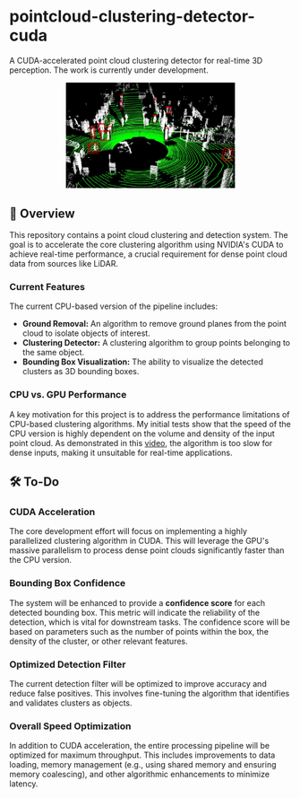 
# pointcloud-clustering-detector-cuda
A CUDA-accelerated point cloud clustering detector for real-time 3D perception. The work is currently under development.


<p align="center">
  <img src="./resource/detector.png" width="60%">
</p>

## 🚀 Overview
This repository contains a point cloud clustering and detection system. The goal is to accelerate the core clustering algorithm using NVIDIA's CUDA to achieve real-time performance, a crucial requirement for dense point cloud data from sources like LiDAR.

### **Current Features**

The current CPU-based version of the pipeline includes:
* **Ground Removal:** An algorithm to remove ground planes from the point cloud to isolate objects of interest.
* **Clustering Detector:** A clustering algorithm to group points belonging to the same object.
* **Bounding Box Visualization:** The ability to visualize the detected clusters as 3D bounding boxes.

### **CPU vs. GPU Performance**
A key motivation for this project is to address the performance limitations of CPU-based clustering algorithms. My initial tests show that the speed of the CPU version is highly dependent on the volume and density of the input point cloud. As demonstrated in this [video](https://youtu.be/ickDlyV1Nuk), the algorithm is too slow for dense inputs, making it unsuitable for real-time applications.

## 🛠️ To-Do

### **CUDA Acceleration**
The core development effort will focus on implementing a highly parallelized clustering algorithm in CUDA. This will leverage the GPU's massive parallelism to process dense point clouds significantly faster than the CPU version.

### **Bounding Box Confidence**
The system will be enhanced to provide a **confidence score** for each detected bounding box. This metric will indicate the reliability of the detection, which is vital for downstream tasks. The confidence score will be based on parameters such as the number of points within the box, the density of the cluster, or other relevant features.

### **Optimized Detection Filter**
The current detection filter will be optimized to improve accuracy and reduce false positives. This involves fine-tuning the algorithm that identifies and validates clusters as objects.

### **Overall Speed Optimization**
In addition to CUDA acceleration, the entire processing pipeline will be optimized for maximum throughput. This includes improvements to data loading, memory management (e.g., using shared memory and ensuring memory coalescing), and other algorithmic enhancements to minimize latency.
